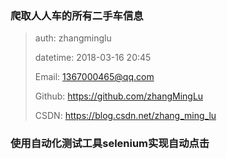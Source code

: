 ### 爬取人人车的所有二手车信息



>   auth: zhangminglu
>
>   datetime: 2018-03-16 20:45
>
>   Email: 1367000465@qq.com
>
>   Github: https://github.com/zhangMingLu
>
>   CSDN: https://blog.csdn.net/zhang_ming_lu



### 使用自动化测试工具selenium实现自动点击

